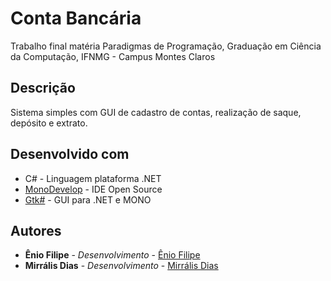 # Conta Bancária

Trabalho final matéria Paradigmas de Programação, Graduação em Ciência da Computação, IFNMG - Campus Montes Claros

## Descrição

Sistema simples com GUI de cadastro de contas, realização de saque, depósito e extrato.

## Desenvolvido com

* C# - Linguagem plataforma .NET 
* [MonoDevelop](https://www.monodevelop.com/) - IDE Open Source
* [Gtk#](https://www.mono-project.com/docs/gui/gtksharp/) - GUI para .NET e MONO 

## Autores

* **Ênio Filipe** - *Desenvolvimento* - [Ênio Filipe](https://github.com/eniofilipe)
* **Mirrális Dias** - *Desenvolvimento* - [Mirrális Dias](https://github.com/MirrasHue)
